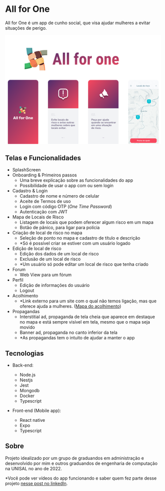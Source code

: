 # All for One

All for One é um app de cunho social, que visa ajudar mulheres a evitar situações
de perigo.

![results](./screenshots/capa.png)

## Telas e Funcionalidades

- SplashScreen
- Onboarding & Primeiros passos
  - Uma breve explicação sobre as funcionalidades do app
  - Possibilidade de usar o app com ou sem login
- Cadastro & Login
  - Cadastro de nome e número de celular
  - Aceite de Termos de uso
  - Login com código OTP (*One Time Password*)
  - Autenticação com JWT
- Mapa de Locais de Risco
  - Listagem de locais que podem oferecer algum risco em um mapa
  - Botão de pânico, para ligar para polícia
- Criação de local de risco no mapa
  - Seleção de ponto no mapa e cadastro de título e descrição
  - *Só é possível criar se estiver com um usuário logado
- Edição de local de risco
  - Edição dos dados de um local de risco
  - Exclusão de um local de risco
  - *Um usuário só pode editar um local de risco que tenha criado
- Forum
  - Web View para um fórum
- Perfil
  - Edição de informações do usuário
  - Logout
- Acolhimento
  - *Link externo para um site com o qual não temos ligação, mas que oferece 
  ajuda a mulheres. ([Mapa do acolhimento](https://www.queroseracolhida.mapadoacolhimento.org))
- Propagandas
  - Interstitial ad, propaganda de tela cheia que aparece em destaque no mapa e está sempre visível em tela, mesmo que o mapa seja movido
  - Banner ad, propaganda no canto inferior da tela
  - *As propagandas tem o intuito de ajudar a manter o app

## Tecnologias

- Back-end:
  - Node.js
  - Nestjs
  - Jest
  - Mongodb
  - Docker
  - Typescript

- Front-end (Mobile app):
  - React native
  - Expo
  - Typescript

## Sobre

Projeto idealizado por um grupo de graduandos em administração e desenvolvido
por mim e outros graduandos de engenharia de computação na UNISAL no ano de 2022.

*Você pode ver vídeos do app funcionando e saber quem fez parte desse projeto 
[nesse post no linkedIn](https://www.linkedin.com/posts/daniel-lucas-santos_computaaexaeto-react-github-activity-7006275309272469505-pzvF?utm_source=share&utm_medium=member_desktop). 
